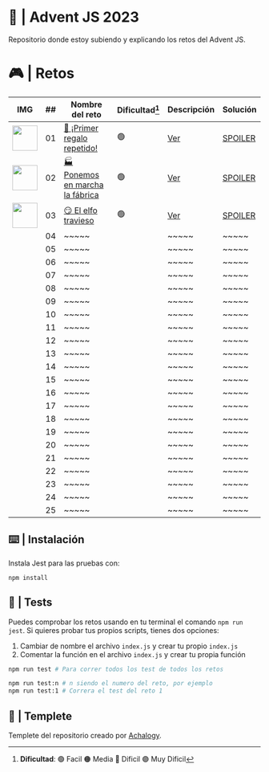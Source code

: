 # 🌟 | Advent JS 2023

Repositorio donde estoy subiendo y explicando los retos del Advent JS.

# 🎮 | Retos

| IMG                                                                                              | ##  | Nombre del reto                                                              | Dificultad[^1] | Descripción                                                                             | Solución                                                                                  |
| ------------------------------------------------------------------------------------------------ | :-: | ---------------------------------------------------------------------------- | -------------- | --------------------------------------------------------------------------------------- | ----------------------------------------------------------------------------------------- |
| <img src="https://adventjs.dev/challenges-2023/1.png" width="50" style="object-fit: contain;" /> | 01  | [🎁 ¡Primer regalo repetido!](https://adventjs.dev/es/challenges/2023/1)     | 🟢             | [Ver](https://github.com/FabianAlvaradoDonoso/adventjs/blob/main/2023/reto-1/README.md) | [SPOILER](https://github.com/FabianAlvaradoDonoso/adventjs/blob/main/2023/reto-1/main.ts) |
| <img src="https://adventjs.dev/challenges-2023/2.png" width="50" style="object-fit: contain;" /> | 02  | [🏭 Ponemos en marcha la fábrica](https://adventjs.dev/es/challenges/2023/2) | 🟢             | [Ver](https://github.com/FabianAlvaradoDonoso/adventjs/blob/main/2023/reto-2/README.md) | [SPOILER](https://github.com/FabianAlvaradoDonoso/adventjs/blob/main/2023/reto-2/main.ts) |
| <img src="https://adventjs.dev/challenges-2023/3.png" width="50" style="object-fit: contain;" /> | 03  | [😏 El elfo travieso](https://adventjs.dev/es/challenges/2023/3)             | 🟢             | [Ver](https://github.com/FabianAlvaradoDonoso/adventjs/blob/main/2023/reto-3/README.md) | [SPOILER](https://github.com/FabianAlvaradoDonoso/adventjs/blob/main/2023/reto-3/main.ts) |
|                                                                                                  | 04  | ~~~~~                                                                        |                | ~~~~~                                                                                   | ~~~~~                                                                                     |
|                                                                                                  | 05  | ~~~~~                                                                        |                | ~~~~~                                                                                   | ~~~~~                                                                                     |
|                                                                                                  | 06  | ~~~~~                                                                        |                | ~~~~~                                                                                   | ~~~~~                                                                                     |
|                                                                                                  | 07  | ~~~~~                                                                        |                | ~~~~~                                                                                   | ~~~~~                                                                                     |
|                                                                                                  | 08  | ~~~~~                                                                        |                | ~~~~~                                                                                   | ~~~~~                                                                                     |
|                                                                                                  | 09  | ~~~~~                                                                        |                | ~~~~~                                                                                   | ~~~~~                                                                                     |
|                                                                                                  | 10  | ~~~~~                                                                        |                | ~~~~~                                                                                   | ~~~~~                                                                                     |
|                                                                                                  | 11  | ~~~~~                                                                        |                | ~~~~~                                                                                   | ~~~~~                                                                                     |
|                                                                                                  | 12  | ~~~~~                                                                        |                | ~~~~~                                                                                   | ~~~~~                                                                                     |
|                                                                                                  | 13  | ~~~~~                                                                        |                | ~~~~~                                                                                   | ~~~~~                                                                                     |
|                                                                                                  | 14  | ~~~~~                                                                        |                | ~~~~~                                                                                   | ~~~~~                                                                                     |
|                                                                                                  | 15  | ~~~~~                                                                        |                | ~~~~~                                                                                   | ~~~~~                                                                                     |
|                                                                                                  | 16  | ~~~~~                                                                        |                | ~~~~~                                                                                   | ~~~~~                                                                                     |
|                                                                                                  | 17  | ~~~~~                                                                        |                | ~~~~~                                                                                   | ~~~~~                                                                                     |
|                                                                                                  | 18  | ~~~~~                                                                        |                | ~~~~~                                                                                   | ~~~~~                                                                                     |
|                                                                                                  | 19  | ~~~~~                                                                        |                | ~~~~~                                                                                   | ~~~~~                                                                                     |
|                                                                                                  | 20  | ~~~~~                                                                        |                | ~~~~~                                                                                   | ~~~~~                                                                                     |
|                                                                                                  | 21  | ~~~~~                                                                        |                | ~~~~~                                                                                   | ~~~~~                                                                                     |
|                                                                                                  | 22  | ~~~~~                                                                        |                | ~~~~~                                                                                   | ~~~~~                                                                                     |
|                                                                                                  | 23  | ~~~~~                                                                        |                | ~~~~~                                                                                   | ~~~~~                                                                                     |
|                                                                                                  | 24  | ~~~~~                                                                        |                | ~~~~~                                                                                   | ~~~~~                                                                                     |
|                                                                                                  | 25  | ~~~~~                                                                        |                | ~~~~~                                                                                   | ~~~~~                                                                                     |

[^1]: **Dificultad**: 🟢 Facil 🟠 Media 🔴 Dificil 🟣 Muy Dificil

## ⌨️ | Instalación

Instala Jest para las pruebas con:

`npm install`

## 🧪 | Tests

Puedes comprobar los retos usando en tu terminal el comando `npm run jest`.
Si quieres probar tus propios scripts, tienes dos opciones:

1. Cambiar de nombre el archivo `index.js` y crear tu propio `index.js`
2. Comentar la función en el archivo `index.js` y crear tu propia función

```bash
npm run test # Para correr todos los test de todos los retos

npm run test:n # n siendo el numero del reto, por ejemplo
npm run test:1 # Correra el test del reto 1
```

## 📝 | Templete

Templete del repositorio creado por [Achalogy](https://github.com/Achalogy/advent-js-2023).
